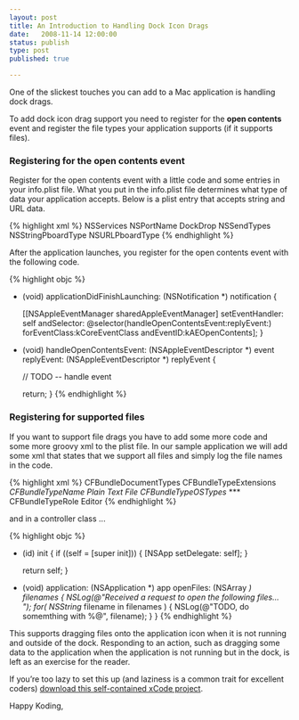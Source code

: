 ```yaml
--- 
layout: post
title: An Introduction to Handling Dock Icon Drags
date:   2008-11-14 12:00:00
status: publish
type: post
published: true

---
```


One of the slickest touches you can add to a Mac application is handling dock drags.

To add dock icon drag support you need to register for the **open contents** event and register the file types your application supports (if it supports files).

### Registering for the open contents event

Register for the open contents event with a little code and some entries in your info.plist file.  What you put in the info.plist file determines what type of data your application accepts.  Below is a plist entry that accepts string and URL data.

{% highlight xml %}
<key>NSServices</key>
<array>
  <dict>
    <key>NSPortName</key>
    <string>DockDrop</string>
    <key>NSSendTypes</key>
    <array>
      <string>NSStringPboardType</string>
      <string>NSURLPboardType</string>
    </array>
  </dict>
</array>
{% endhighlight %}

After the application launches, you register for the open contents event with the following code.

{% highlight objc %}
- (void) applicationDidFinishLaunching:
  (NSNotification *) notification {

  [[NSAppleEventManager sharedAppleEventManager]
    setEventHandler: self
    andSelector: @selector(handleOpenContentsEvent:replyEvent:)
    forEventClass:kCoreEventClass andEventID:kAEOpenContents];
}

- (void) handleOpenContentsEvent:
  (NSAppleEventDescriptor *) event
  replyEvent: (NSAppleEventDescriptor *) replyEvent {

  // TODO -- handle event

  return;
}
{% endhighlight %}

### Registering for supported files

If you want to support file drags you have to add some more code and some more groovy xml to the plist file.  In our sample application we will add some xml that states that we support all files and simply log the file names in the code.

{% highlight xml %}
<key>CFBundleDocumentTypes</key>
<array>
  <dict>
    <key>CFBundleTypeExtensions</key>
    <array>
      <string>*</string>
    </array>
    <key>CFBundleTypeName</key>
    <string>Plain Text File</string>
    <key>CFBundleTypeOSTypes</key>
    <array>
      <string>****</string>
    </array>
    <key>CFBundleTypeRole</key>
    <string>Editor</string>
  </dict>
</array>
{% endhighlight %}

and in a controller class ...

{% highlight objc %}
- (id) init {
  if ((self = [super init])) {
    [NSApp setDelegate: self];
  }

  return self;
}

- (void) application: (NSApplication *) app
  openFiles: (NSArray *) filenames {
  NSLog(@"Received a request to open the following files... ");
  for( NSString* filename in filenames ) {
    NSLog(@"TODO, do somemthing with %@", filename);
  }
}
{% endhighlight %}

This supports dragging files onto the application icon when it is not running and outside of the dock. Responding to an action, such as dragging some data to the application when the application is not running but in the dock, is left as an exercise for the reader.

If you’re too lazy to set this up (and laziness is a common trait for excellent coders) <a href='/notcocoa/dwnlds/dockdrop.zip'>download this self-contained xCode project</a>.

Happy Koding,
